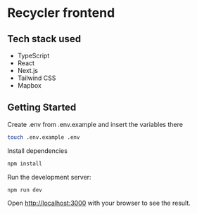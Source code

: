 # Recycler frontend

## Tech stack used

- TypeScript
- React
- Next.js
- Tailwind CSS
- Mapbox

## Getting Started

Create .env from .env.example and insert the variables there

```bash
touch .env.example .env
```

Install dependencies

```bash
npm install
```

Run the development server:

```bash
npm run dev
```

Open [http://localhost:3000](http://localhost:3000) with your browser to see the result.

